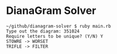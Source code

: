 # DianaGram Solver

    ~/github/dianagram-solver $ ruby main.rb
    Type out the diagram: 351024
    Require letters to be unique? (Y/N) Y
    STOWRE -> WORSET
    TRIFLE -> FILTER